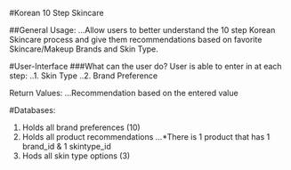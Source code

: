 #Korean 10 Step Skincare

##General Usage: 
...Allow users to better understand the 10 step Korean Skincare process and give them recommendations based on favorite Skincare/Makeup Brands and Skin Type. 

#User-Interface
###What can the user do?
User is able to enter in at each step: 
..1. Skin Type 
..2. Brand Preference 

Return Values:
...Recommendation based on the entered value 




#Databases: 
1. Holds all brand preferences (10)
2. Holds all product recommendations 
...*There is 1 product that has 1 brand_id & 1 skintype_id
3. Hods all skin type options (3)


